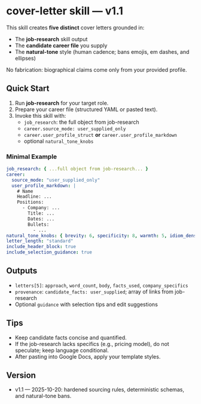 # cover-letter skill — v1.1

This skill creates **five distinct** cover letters grounded in:
- The **job-research** skill output
- The **candidate career file** you supply
- The **natural-tone** style (human cadence; bans emojis, em dashes, and ellipses)

No fabrication: biographical claims come only from your provided profile.

## Quick Start
1. Run **job-research** for your target role.
2. Prepare your career file (structured YAML or pasted text).
3. Invoke this skill with:
   - `job_research`: the full object from job-research
   - `career.source_mode: user_supplied_only`
   - `career.user_profile_struct` **or** `career.user_profile_markdown`
   - optional `natural_tone_knobs`

### Minimal Example
```yaml
job_research: { ...full object from job-research... }
career:
  source_mode: "user_supplied_only"
  user_profile_markdown: |
    # Name
    Headline: ...
    Positions:
      - Company: ...
        Title: ...
        Dates: ...
        Bullets:
          - ...
natural_tone_knobs: { brevity: 6, specificity: 8, warmth: 5, idiom_density: 2, formality: 5, jitter: 4 }
letter_length: "standard"
include_header_block: true
include_selection_guidance: true
```

## Outputs
- `letters[5]`: `approach`, `word_count`, `body`, `facts_used`, `company_specifics`
- `provenance`: `candidate_facts: user_supplied`; array of links from job-research
- Optional `guidance` with selection tips and edit suggestions

## Tips
- Keep candidate facts concise and quantified.
- If the job-research lacks specifics (e.g., pricing model), do not speculate; keep language conditional.
- After pasting into Google Docs, apply your template styles.

## Version
- v1.1 — 2025-10-20: hardened sourcing rules, deterministic schemas, and natural-tone bans.

